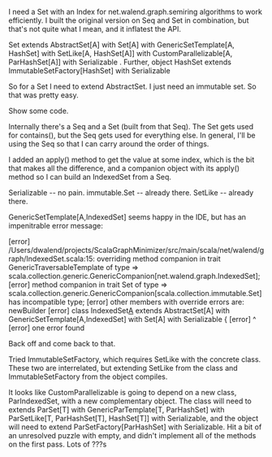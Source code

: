 I need a Set with an Index for net.walend.graph.semiring algorithms to work efficiently. I built the original version on Seq and Set in combination, but that's not quite what I mean, and it inflatest the API.

Set extends AbstractSet[A] with Set[A] with GenericSetTemplate[A, HashSet] with SetLike[A, HashSet[A]] with CustomParallelizable[A, ParHashSet[A]] with Serializable . Further, object HashSet extends ImmutableSetFactory[HashSet] with Serializable

So for a Set I need to extend AbstractSet. I just need an immutable set. So that was pretty easy.

Show some code.

Internally there's a Seq and a Set (built from that Seq). The Set gets used for contains(), but the Seq gets used for everything else. In general, I'll be using the Seq so that I can carry around the order of things.

I added an apply() method to get the value at some index, which is the bit that makes all the difference, and a companion object with its apply() method so I can build an IndexedSet from a Seq.

Serializable -- no pain. immutable.Set -- already there. SetLike -- already there. 

GenericSetTemplate[A,IndexedSet] seems happy in the IDE, but has an impenitrable error message:

[error] /Users/dwalend/projects/ScalaGraphMinimizer/src/main/scala/net/walend/graph/IndexedSet.scala:15: overriding method companion in trait GenericTraversableTemplate of type => scala.collection.generic.GenericCompanion[net.walend.graph.IndexedSet];
[error]  method companion in trait Set of type => scala.collection.generic.GenericCompanion[scala.collection.immutable.Set] has incompatible type;
[error]  other members with override errors are: newBuilder
[error] class IndexedSet[A](seq:Seq[A]) extends AbstractSet[A] with GenericSetTemplate[A,IndexedSet] with Set[A] with Serializable  {
[error]       ^
[error] one error found

Back off and come back to that.

Tried ImmutableSetFactory, which requires SetLike with the concrete class. These two are interrelated, but extending SetLike from the class and ImmutableSetFactory from the object compiles.

It looks like CustomParallelizable is going to depend on a new class, ParIndexedSet, with a new complementary object. The class will need to extends ParSet[T] with GenericParTemplate[T, ParHashSet] with ParSetLike[T, ParHashSet[T], HashSet[T]] with Serializable, and the object will need to extend ParSetFactory[ParHashSet] with Serializable. Hit a bit of an unresolved puzzle with empty, and didn't implement all of the methods on the first pass. Lots of ???s




